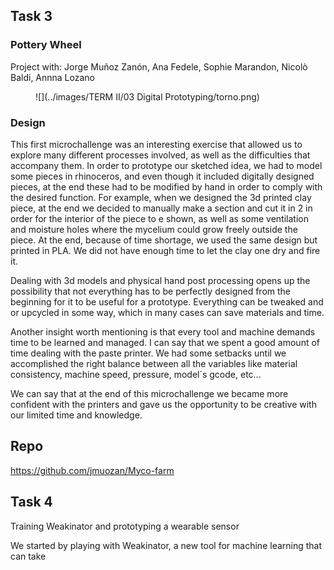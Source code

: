 ## Task 3
### Pottery Wheel
Project with: Jorge Muñoz Zanón, Ana Fedele, Sophie Marandon, Nicolò Baldi, Annna Lozano


<figure markdown>
  ![](../images/TERM II/03 Digital Prototyping/torno.png)
</figure>

### Design

This first microchallenge was an interesting exercise that allowed us to explore many different processes involved, as well as the difficulties that accompany them. In order to prototype our sketched idea, we had to model some pieces in rhinoceros, and even though it included digitally designed pieces, at the end these had to be modified by hand in order to comply with the desired function. For example, when we designed the 3d printed clay piece, at the end we decided to manually make a section and cut it in 2 in order for the interior of the piece to e shown, as well as some ventilation and moisture holes where the mycelium could grow freely outside the piece.
At the end, because of time shortage, we used the same design but printed in PLA. We did not have enough time to let the clay one dry and fire it.

Dealing with 3d models and physical hand post processing opens up the possibility that not everything has to be perfectly designed from the beginning for it to be useful for a prototype. Everything can be tweaked and or upcycled in some way, which in many cases can save materials and time.

Another insight worth mentioning is that every tool and machine demands time to be learned and managed. I can say that we spent a good amount of time dealing with the paste printer. We had some setbacks until we accomplished the right balance between all the variables like material consistency, machine speed, pressure, model´s gcode, etc...

We can say that at the end of this microchallenge we became more confident with the printers and gave us the opportunity to be creative with our limited time and knowledge.  


## Repo
https://github.com/jmuozan/Myco-farm

## Task 4

Training Weakinator and prototyping a wearable sensor 

We started by playing with Weakinator, a new tool for machine learning that can take 

















